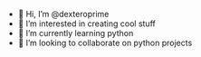 - 👋 Hi, I’m @dexteroprime
- 👀 I’m interested in creating cool stuff
- 🌱 I’m currently learning python
- 💞️ I’m looking to collaborate on python projects

<!---
dexteroprime/dexteroprime is a ✨ special ✨ repository because its `README.md` (this file) appears on your GitHub profile.
You can click the Preview link to take a look at your changes.
--->
